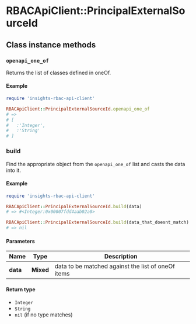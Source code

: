 # RBACApiClient::PrincipalExternalSourceId

## Class instance methods

### `openapi_one_of`

Returns the list of classes defined in oneOf.

#### Example

```ruby
require 'insights-rbac-api-client'

RBACApiClient::PrincipalExternalSourceId.openapi_one_of
# =>
# [
#   :'Integer',
#   :'String'
# ]
```

### build

Find the appropriate object from the `openapi_one_of` list and casts the data into it.

#### Example

```ruby
require 'insights-rbac-api-client'

RBACApiClient::PrincipalExternalSourceId.build(data)
# => #<Integer:0x00007fdd4aab02a0>

RBACApiClient::PrincipalExternalSourceId.build(data_that_doesnt_match)
# => nil
```

#### Parameters

| Name | Type | Description |
| ---- | ---- | ----------- |
| **data** | **Mixed** | data to be matched against the list of oneOf items |

#### Return type

- `Integer`
- `String`
- `nil` (if no type matches)

